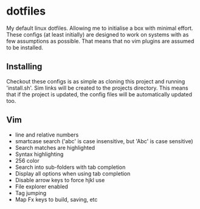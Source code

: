 # dotfiles
My default linux dotfiles. Allowing me to initialise a box with minimal effort. These configs (at least initially) are
designed to work on systems with as few assumptions as possible. That means that no vim plugins are assumed to be
installed.

## Installing
Checkout these configs is as simple as cloning this project and running 'install.sh'. Sim links will be created to the
projects directory. This means that if the project is updated, the config files will be automatically updated too.

## Vim
- line and relative numbers
- smartcase search ('abc' is case insensitive, but 'Abc' is case sensitive)
- Search matches are highlighted
- Syntax highlighting
- 256 color
- Search into sub-folders with tab completion
- Display all options when using tab completion
- Disable arrow keys to force hjkl use
- File explorer enabled
- Tag jumping
- Map Fx keys to build, saving, etc



